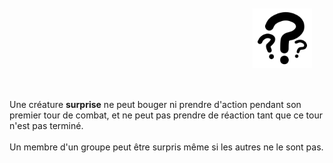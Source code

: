 <div class="warning" style='background-color:var(--bg); border-left: solid var(--title) 4px; border-radius: 4px;'>
<p style='padding:0.7em; margin-left:0.7em; display: inline-block; text-align:justify;'>
<img src="../../Illustrations/Conditions/Confused.png" style="width:20%;  float:right; padding:0.7em">

Une créature <b>surprise</b> ne peut bouger ni prendre d'action pendant son premier tour de combat, et ne peut pas prendre de réaction tant que ce tour n'est pas terminé.<br><br>
Un membre d'un groupe peut être surpris même si les autres ne le sont pas.<br>
</p>
</div>
